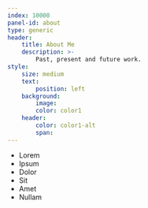 ```yaml
---
index: 10000
panel-id: about
type: generic
header:
    title: About Me
    description: >-
        Past, present and future work.
style:
    size: medium
    text:
        position: left
    background:
        image:
        color: color1
    header:
        color: color1-alt
        span:
---
```

<div class="inner">
    <ul class="grid-icons three connected">
        <li><span class="icon fa-gem"><span class="label">Lorem</span></span></li>
        <li><span class="icon solid fa-camera-retro"><span class="label">Ipsum</span></span></li>
        <li><span class="icon solid fa-cog"><span class="label">Dolor</span></span></li>
        <li><span class="icon solid fa-paper-plane"><span class="label">Sit</span></span></li>
        <li><span class="icon solid fa-chart-bar"><span class="label">Amet</span></span></li>
        <li><span class="icon solid fa-code"><span class="label">Nullam</span></span></li>
    </ul>
</div>
